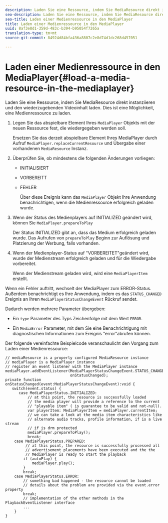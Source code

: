 ```yaml
---
description: Laden Sie eine Ressource, indem Sie MediaResource direkt instanziieren und den wiederzugebenden Videoinhalt laden. Dies ist eine Möglichkeit, eine Medienressource zu laden.
seo-description: Laden Sie eine Ressource, indem Sie MediaResource direkt instanziieren und den wiederzugebenden Videoinhalt laden. Dies ist eine Möglichkeit, eine Medienressource zu laden.
seo-title: Laden einer Medienressource in den MediaPlayer
title: Laden einer Medienressource in den MediaPlayer
uuid: 8af3e8d1-359d-483c-b394-b95054f7265a
translation-type: tm+mt
source-git-commit: 84924d84bfa436a8807c2e8d74d1dc268d457051

---
```



# Laden einer Medienressource in den MediaPlayer{#load-a-media-resource-in-the-mediaplayer}

Laden Sie eine Ressource, indem Sie MediaResource direkt instanziieren und den wiederzugebenden Videoinhalt laden. Dies ist eine Möglichkeit, eine Medienressource zu laden.

1. Legen Sie das abspielbare Element Ihres `MediaPlayer` Objekts mit der neuen Ressource fest, die wiedergegeben werden soll.

   Ersetzen Sie das derzeit abspielbare Element Ihres MediaPlayer durch Aufruf `MediaPlayer.replaceCurrentResource` und Übergabe einer vorhandenen `MediaResource` Instanz.

1. Überprüfen Sie, ob mindestens die folgenden Änderungen vorliegen:

   * INITIALISIERT
   * VORBEREITT
   * FEHLER

      Über diese Ereignis kann das `MediaPlayer` Objekt Ihre Anwendung benachrichtigen, wenn die Medienressource erfolgreich geladen wurde.

1. Wenn der Status des Medienplayers auf INITIALIZED geändert wird, können Sie `MediaPlayer.prepareToPlay`

   Der Status INITIALIZED gibt an, dass das Medium erfolgreich geladen wurde. Das Aufrufen von `prepareToPlay` Beginn zur Auflösung und Platzierung der Werbung, falls vorhanden.

1. Wenn der Medienplayer-Status auf &quot;VORBEREITET&quot;geändert wird, wurde der Medienstream erfolgreich geladen und für die Wiedergabe vorbereitet.

   Wenn der Medienstream geladen wird, wird eine `MediaPlayerItem` erstellt.

Wenn ein Fehler auftritt, wechselt der MediaPlayer zum ERROR-Status. Außerdem benachrichtigt es Ihre Anwendung, indem es das `STATUS_CHANGED` Ereignis an Ihren `MediaPlayerStatusChangeEvent` Rückruf sendet.

Dadurch werden mehrere Parameter übergeben:
* Ein `type` Parameter des Typs Zeichenfolge mit dem Wert `ERROR`.

* Ein `MediaError` Parameter, mit dem Sie eine Benachrichtigung mit diagnostischen Informationen zum Ereignis &quot;error&quot;abrufen können.


<!--<a id="example_3774607C6F08473282CF0CB7F3D82373"></a>-->

Der folgende vereinfachte Beispielcode veranschaulicht den Vorgang zum Laden einer Medienressource:

```
// mediaResource is a properly configured MediaResource instance 
// mediaPlayer is a MediaPlayer instance 
// register an event listener with the MediaPlayer instance 
mediaPlayer.addEventListener(MediaPlayerStatusChangeEvent.STATUS_CHANGED,  
                             onStatusChanged); 
private function onStatusChanged(event:MediaPlayerStatusChangeEvent):void { 
   switch(event.status) { 
      case MediaPlayerStatus.INITIALIZED: 
          // at this point, the resource is successfully loaded 
          // the media player will provide a reference to the current 
          // "playable item" ( is guarantee to be valid and not-null). 
          var playerItem: MediaPlayerItem = mediaPlayer.currentItem; 
          // we can take a look at the media item characteristics like 
          // alternate audio tracks, profile information, if is a live stream 
          // if is drm protected 
          mediaPlayer.prepareToPlay(); 
          break; 
    case MediaPlayerStatus.PREPARED: 
         // at this point, the resource is successfully processed all  
         // advertisement placements have been executed and the the  
         // MediaPlayer is ready to start the playback 
        if (autoPlay) { 
            mediaPlayer.play(); 
        } 
        break; 
    case MediaPlayerStatus.ERROR: 
        // something bad happened - the resource cannot be loaded 
        // details about the problem are provided via the event.error property 
        break; 
        // implementation of the other methods in the PlaybackEventListener interface 
        ... 
    } 
}
```

